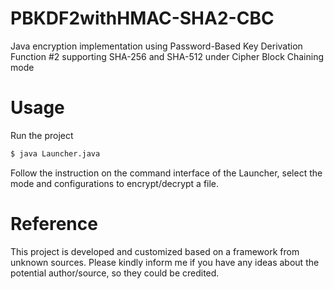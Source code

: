 # PBKDF2withHMAC-SHA2-CBC
Java encryption implementation using Password-Based Key Derivation Function #2 supporting SHA-256 and SHA-512 under Cipher Block Chaining mode

# Usage
Run the project 
```sh
$ java Launcher.java 
```
Follow the instruction on the command interface of the Launcher, select the mode and configurations to encrypt/decrypt a file.

# Reference
This project is developed and customized based on a framework from unknown sources. Please kindly inform me if you have any ideas about the potential author/source, so they could be credited.

